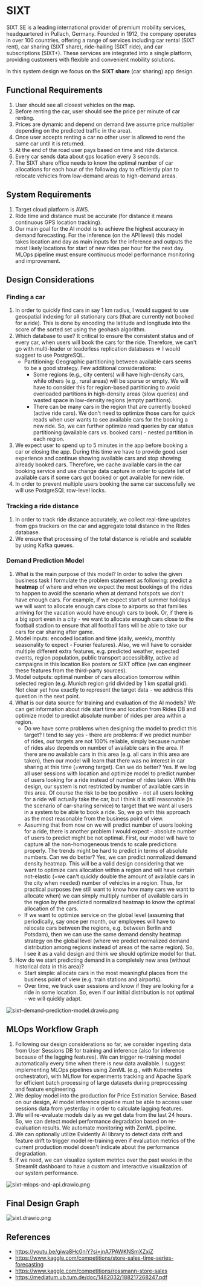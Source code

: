# SIXT

SIXT SE is a leading international provider of premium mobility services, headquartered in Pullach, Germany. Founded in
1912, the company operates in over 100 countries, offering a range of services including car rental (SIXT rent), car
sharing (SIXT share), ride-hailing (SIXT ride), and car subscriptions (SIXT+). These services are integrated into a
single platform, providing customers with flexible and convenient mobility solutions.

In this system design we focus on the **SIXT share** (car sharing) app design.

## Functional Requirements

1. User should see all closest vehicles on the map.
2. Before renting the car, user should see the price per minute of car renting.
3. Prices are dynamic and depend on demand (we assume price multiplier depending on the predicted traffic in the area).
4. Once user accepts renting a car no other user is allowed to rend the same car until it is returned.
5. At the end of the road user pays based on time and ride distance.
6. Every car sends data about gps location every 3 seconds.
7. The SIXT share office needs to know the optimal number of car allocations for each hour of the following day to
   efficiently plan to relocate vehicles from low-demand areas to high-demand areas.

## System Requirements

1. Target cloud platform is AWS.
2. Ride time and distance must be accurate (for distance it means continuous GPS location tracking).
3. Our main goal for the AI model is to achieve the highest accuracy in demand forecasting. For the inference
   (on the API level) this model takes location and day as main inputs for the inference and outputs the most likely
   locations for start of new rides per hour for the next day. MLOps pipeline must ensure continuous model performance
   monitoring and improvement.

## Design Considerations

### Finding a car

1. In order to quickly find cars in say 1 km radius, I would suggest to use geospatial indexing for all stationary
   cars (that are currently not booked for a ride). This is done by encoding the latitude and longitude into the score
   of the sorted set using the geohash algorithm.
2. Which database to use? It critical to ensure the consistent status and of every car, when users will book the cars
   for the ride. Therefore, we can't go with multi-leader or leaderless replication databases
   => I would suggest to use PostgreSQL.
    - Partitioning: Geographic partitioning between available cars seems to be a good strategy. Few additional
      considerations:
        - Some regions (e.g., city centers) will have high-density cars, while others (e.g., rural areas) will be sparse
          or empty. We will have to consider this for region-based partitioning to avoid overloaded partitions in
          high-density areas (slow queries) and wasted space in low-density regions (empty partitions).
        - There can be many cars in the region that are currently booked (active ride cars). We don't need to optimize
          those cars for quick reads when user wants to see available cars for the booking a new ride. So, we can
          further optimize read queries by car status partitioning (available cars vs. booked cars) - nested partition
          in each region.
3. We expect user to spend up to 5 minutes in the app before booking a car or closing the app. During this time we
   have to provide good user experience and continue showing available cars and stop showing already booked cars.
   Therefore, we cache available cars in the car booking service and use change data capture in order to update list of
   available cars if some cars got booked or got available for new ride.
4. In order to prevent multiple users booking the same car successfully we will use PostgreSQL row-level locks.

### Tracking a ride distance

1. In order to track ride distance accurately, we collect real-time updates from gps trackers on the car and aggregate
   total distance in the Rides database.
2. We ensure that processing of the total distance is reliable and scalable by using Kafka queues.

### Demand Prediction Model

1. What is the main purpose of this model? In order to solve the given business task I formulate the problem statement
   as following: predict a **heatmap** of where and when we expect the most bookings of the
   rides to happen to avoid the scenario when at demand hotspots we don't have enough cars. For example, if we expect
   start of summer holidays we will want to allocate enough cars close to airports so that families arriving for the
   vacation would have enough cars to book. Or, if there is a big sport even in a city - we want to allocate enough cars
   close to the football stadion to ensure that all football fans will be able to take our cars for car sharing after
   game.
2. Model inputs: encoded location and time (daily, weekly, monthly seasonality to expect - Fourier features). Also, we
   will have to consider multiple different extra features, e.g. predicted weather, expected events, region population,
   public transport accessibility, active ad campaigns in this location like posters or SIXT office (we can engineer
   these features from the third-party sources).
3. Model outputs: optimal number of cars allocation tomorrow within selected region (e.g. Munich region grid divided by
   1 km spatial grid). Not clear yet how exactly to represent the target data - we address this question in the next
   point.
4. What is our data source for training and evaluation of the AI models? We can get information about ride start time
   and location from Rides DB and optimize model to predict absolute number of rides per area within a region.
    - Do we have some problems when designing the model to predict this target? I tend to say yes - there are problems:
      if we predict number of rides, our targets are not 100% reliable, simply because number of rides also depends
      on number of available cars in the area. If there are no available cars in this area (e.g. all cars in this
      area are taken), then our model will learn that there was no interest in car sharing at this time (=wrong
      target). Can we do better? Yes. If we log all user sessions with location and optimize model to predict number
      of users looking for a ride instead of number of rides taken. With this design, our system is not restricted by
      number of available cars in this area. Of course the risk to be too positive - not all users looking for a ride
      will actually take the car, but I think it is still reasonable (in the scenario of car-sharing service) to target
      that we want all users in a system to be able to book a ride. So, we go with this approach as the most reasonable
      from the business point of view.
    - Assuming that from now on we will predict number of users looking for a ride, there is another problem I would
      expect - absolute number of users to predict might be not optimal. First, our model will have to capture all the
      non-homogeneous trends to scale predictions properly. The trends might be hard to predict in terms of absolute
      numbers. Can we do better? Yes, we can predict normalized demand density heatmap. This will be a valid design
      considering that we want to optimize cars allocation within a region and will have certain not-elastic
      (=we can't quickly double the amount of available cars in the city when needed) number of vehicles in
      a region. Thus, for practical purposes (we still want to know how many cars we want to allocate when) we can
      simply multiply number of available cars in the region by the predicted normalized heatmap to know the optimal
      allocation of the cars.
    - If we want to optimize service on the global level (assuming that periodically, say once
      per month, our employees will have to relocate cars between the regions, e.g. between Berlin and Potsdam), then we
      can use the same demand density heatmap strategy on the global level (where we predict normalized demand
      distribution among regions instead of areas of the same region). So, I see it as a valid design and think we
      should optimize model for that.
5. How do we start predicting demand in a completely new area (without historical data in this area)?
    - Start simple: allocate cars in the most meaningful places from the business point of view (e.g. train stations and
      airports).
    - Over time, we track user sessions and know if they are looking for a ride in some location. So, even if our
      initial distribution is not optimal - we will quickly adapt.

![sixt-demand-prediction-model.drawio.png](assets/sixt-demand-prediction-model.drawio.png)

## MLOps Workflow Graph

1. Following our design considerations so far, we consider ingesting data from User Sessions DB for training and
   inference (also for inference because of the lagging features). We can trigger re-training model automatically every
   time when there is new data available. I suggest implementing MLOps pipelines using
   ZenML (e.g., with Kubernetes orchestrator), with MLflow for experiments tracking and Apache Spark for efficient batch
   processing of large datasets during preprocessing and feature engineering.
2. We deploy model into the production for Price Estimation Service. Based on our design, AI model inference
   pipeline must be able to access user sessions data from yesterday in order to calculate lagging features.
3. We will re-evaluate models daily as we get data from the last 24 hours. So, we can detect model performance
   degradation based on re-evaluation results. We automate monitoring with ZenML pipeline.
4. We can optionally utilize Evidently AI library to detect data drift and feature drift to trigger model re-training
   even if evaluation metrics of the current production model doesn't indicate about the performance degradation.
5. If we need, we can visualize system metrics over the past weeks in the Streamlit dashboard to have a custom and
   interactive visualization of our system performance.

![sixt-mlops-and-api.drawio.png](assets/sixt-mlops-and-api.drawio.png)

## Final Design Graph

![sixt.drawio.png](assets/sixt-system-design.drawio.png)

## References

- https://youtu.be/giwa8Hc0niY?si=jnA7PAWKNSmXZxiZ
- https://www.kaggle.com/competitions/store-sales-time-series-forecasting
- https://www.kaggle.com/competitions/rossmann-store-sales
- https://mediatum.ub.tum.de/doc/1482032/188217268247.pdf